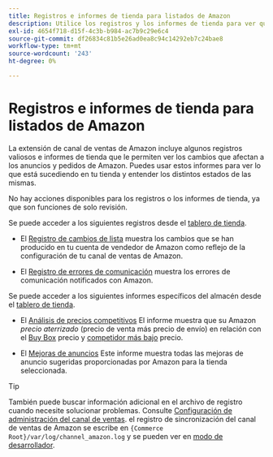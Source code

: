 ```yaml
---
title: Registros e informes de tienda para listados de Amazon
description: Utilice los registros y los informes de tienda para ver qué está sucediendo en su tienda Adobe Commerce o de Magento Open Source y en sus anuncios de Amazon Marketplace.
exl-id: 4654f718-d15f-4c3b-b984-ac7b9c29e6c4
source-git-commit: df26834c81b5e26ad0ea8c94c14292eb7c24bae8
workflow-type: tm+mt
source-wordcount: '243'
ht-degree: 0%

---
```


# Registros e informes de tienda para listados de Amazon

La extensión de canal de ventas de Amazon incluye algunos registros valiosos e informes de tienda que le permiten ver los cambios que afectan a los anuncios y pedidos de Amazon. Puedes usar estos informes para ver lo que está sucediendo en tu tienda y entender los distintos estados de las mismas.

No hay acciones disponibles para los registros o los informes de tienda, ya que son funciones de solo revisión.

Se puede acceder a los siguientes registros desde el [tablero de tienda](./amazon-store-dashboard.md).

- El [Registro de cambios de lista](./listing-changes-log.md) muestra los cambios que se han producido en tu cuenta de vendedor de Amazon como reflejo de la configuración de tu canal de ventas de Amazon.

- El [Registro de errores de comunicación](./communication-errors-log.md) muestra los errores de comunicación notificados con Amazon.

Se puede acceder a los siguientes informes específicos del almacén desde el [tablero de tienda](./amazon-store-dashboard.md).

- El [Análisis de precios competitivos](./competitive-price-analysis.md) El informe muestra que su Amazon _precio aterrizado_ (precio de venta más precio de envío) en relación con el [Buy Box](./buy-box-competitor-pricing.md) precio y [competidor más bajo](./lowest-competitor-pricing.md) precio.

- El [Mejoras de anuncios](./listing-improvements.md) Este informe muestra todas las mejoras de anuncio sugeridas proporcionadas por Amazon para la tienda seleccionada.

>[!TIP]
>
>También puede buscar información adicional en el archivo de registro cuando necesite solucionar problemas. Consulte [Configuración de administración del canal de ventas](./sales-channel-settings.md). el registro de sincronización del canal de ventas de Amazon se escribe en `{Commerce Root}/var/log/channel_amazon.log` y se pueden ver en [modo de desarrollador](https://experienceleague.adobe.com/docs/commerce-admin/systems/tools/developer-tools.html#operation-modes).
